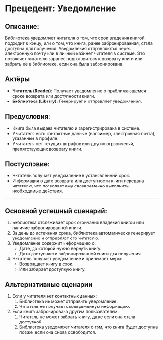# Прецедент: Уведомление 

## Описание:
Библиотека уведомляет читателя о том, что срок владения книгой подходит к концу, или о том, что книга, ранее забронированная, стала доступна для получения. Уведомления отправляются через электронную почту или в личный кабинет читателя в системе. Это позволяет читателю заранее подготовиться к возврату книги или забрать её в библиотеке, если она была забронирована.

## Актёры
- **Читатель (Reader)**: Получает уведомление о приближающемся сроке возврата или доступности книги.
- **Библиотека (Library)**: Генерирует и отправляет уведомления.

## Предусловия:
- Книга была выдана читателю и зарегистрирована в системе.
- У читателя есть контактные данные (например, электронная почта), указанные в профиле.
- У читателя нет текущих штрафов или других ограничений, препятствующих возврату книги.

## Постусловие:
- Читатель получает уведомление в установленный срок.
- Информация о дате возврата или доступности книги передана читателю, что позволяет ему своевременно выполнить необходимые действия.

---

## Основной успешный сценарий:

1. Библиотека отслеживает срок окончания владения книгой или наличие забронированной книги.
2. За день до истечения срока, библиотека автоматически генерирует уведомление и отправляет его читателю.
3. Уведомление содержит информацию о:
   - Дате, до которой нужно вернуть книгу.
   - Дата доступности забронированной книги для получения.
4. Читатель получает уведомление и принимает меры:
   - Возвращает книгу в срок.
   - Или забирает доступную книгу.

## Альтернативные сценарии ##
1. Если у читателя нет контактных данных:
   1. Библиотека не может отправить уведомление.
   2. Читатель не получает своевременную информацию.
2. Если книга забронирована другим пользователем:
   1. Читатель не может забрать книгу, даже если она стала доступной.
   2. Библиотека уведомляет читателя о том, что книга будет доступна позже, если она снова освободится.
